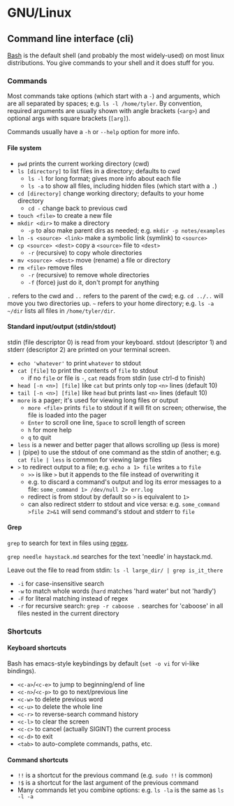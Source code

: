 # GNU/Linux

## Command line interface (cli)

[Bash][] is the default shell (and probably the most widely-used) on most linux
distributions. You give commands to your shell and it does stuff for you.

### Commands
Most commands take options (which start with a `-`) and arguments, which are
all separated by spaces; e.g. `ls -l /home/tyler`. By convention, required
arguments are usually shown with angle brackets (`<arg>`) and optional args
with square brackets (`[arg]`).

Commands usually have a `-h` or `--help` option for more info.

#### File system
- `pwd` prints the current working directory (cwd)
- `ls [directory]` to list files in a directory; defaults to cwd
  * `ls -l` for long format; gives more info about each file
  * `ls -a` to show all files, including hidden files (which start with a `.`)
- `cd [directory]` change working directory; defaults to your home directory
  * `cd -` change back to previous cwd
- `touch <file>` to create a new file
- `mkdir <dir>` to make a directory
  * `-p` to also make parent dirs as needed; e.g. `mkdir -p notes/examples`
- `ln -s <source> <link>` make a symbolic link (symlink) to `<source>`
- `cp <source> <dest>` copy a `<source>` file to `<dest>`
  * `-r` (recursive) to copy whole directories
- `mv <source> <dest>` move (rename) a file or directory
- `rm <file>` remove files
  * `-r` (recursive) to remove whole directories
  * `-f` (force) just do it, don't prompt for anything

`.` refers to the cwd and `..` refers to the parent of the cwd;
e.g. `cd ../..` will move you two directories up. `~` refers to your home
directory; e.g. `ls -a ~/dir` lists all files in `/home/tyler/dir`.

#### Standard input/output (stdin/stdout)
stdin (file descriptor 0) is read from your keyboard. stdout (descriptor 1)
and stderr (descriptor 2) are printed on your terminal screen.

- `echo 'whatever'` to print `whatever` to stdout
- `cat [file]` to print the contents of `file` to stdout
  * if no `file` or file is `-`, `cat` reads from stdin (use ctrl-d to finish)
- `head [-n <n>] [file]` like `cat` but prints only top `<n>` lines (default 10)
- `tail [-n <n>] [file]` like `head` but prints last `<n>` lines (default 10)
- `more` is a pager; it's used for viewing long files or output
  * `more <file>` prints `file` to stdout if it will fit on screen;
    otherwise, the file is loaded into the pager
  * `Enter` to scroll one line, `Space` to scroll length of screen
  * `h` for more help
  * `q` to quit
- `less` is a newer and better pager that allows scrolling up (less is more)
- `|` (pipe) to use the stdout of one command as the stdin of another;
  e.g. `cat file | less` is common for viewing large files
- `>` to redirect output to a file; e.g. `echo a 1> file` writes `a` to `file`
  * `>>` is like `>` but it appends to the file instead of overwriting it
  * e.g. to discard a command's output and log its error messages to a file:
    `some_command 1> /dev/null 2> err.log`
  * redirect is from stdout by default so `>` is equivalent to `1>`
  * can also redirect stderr to stdout and vice versa: e.g.
    `some_command >file 2>&1` will send command's stdout and stderr to `file`


#### Grep
`grep` to search for text in files using [regex][].

`grep needle haystack.md` searches for the text 'needle' in haystack.md.

Leave out the file to read from stdin: `ls -l large_dir/ | grep is_it_there`

- `-i` for case-insensitive search
- `-w` to match whole words (`hard` matches 'hard water' but not 'hardly')
- `-F` for literal matching instead of regex
- `-r` for recursive search: `grep -r caboose .` searches for 'caboose' in all
files nested in the current directory


### Shortcuts

#### Keyboard shortcuts
Bash has emacs-style keybindings by default (`set -o vi` for vi-like bindings).

- `<c-a>`/`<c-e>` to jump to beginning/end of line
- `<c-n>`/`<c-p>` to go to next/previous line
- `<c-w>` to delete previous word
- `<c-u>` to delete the whole line
- `<c-r>` to reverse-search command history
- `<c-l>` to clear the screen
- `<c-c>` to cancel (actually SIGINT) the current process
- `<c-d>` to exit
- `<tab>` to auto-complete commands, paths, etc.

#### Command shortcuts
- `!!` is a shortcut for the previous command (e.g. `sudo !!` is common)
- `!$` is a shortcut for the last argument of the previous command
- Many commands let you combine options: e.g. `ls -la` is the same as `ls -l -a`


[Bash]: https://en.wikipedia.org/wiki/Bash_(Unix_shell)
[regex]: http://man7.org/linux/man-pages/man1/grep.1.html#REGULAR_EXPRESSIONS
